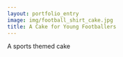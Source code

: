 ```yaml
---
layout: portfolio_entry
image: img/football_shirt_cake.jpg
title: A Cake for Young Footballers
---
```

A sports themed cake